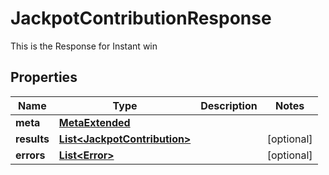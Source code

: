 

# JackpotContributionResponse

This is the Response for Instant win

## Properties

Name | Type | Description | Notes
------------ | ------------- | ------------- | -------------
**meta** | [**MetaExtended**](MetaExtended.md) |  | 
**results** | [**List&lt;JackpotContribution&gt;**](JackpotContribution.md) |  |  [optional]
**errors** | [**List&lt;Error&gt;**](Error.md) |  |  [optional]



